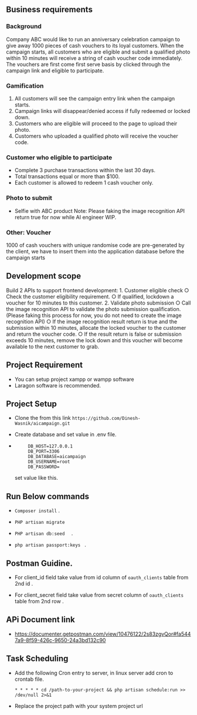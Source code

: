 
## Business requirements

### Background
   Company ABC would like to run an anniversary celebration campaign to give away 1000
    pieces of cash vouchers to its loyal customers. When the campaign starts, all customers
    who are eligible and submit a qualified photo within 10 minutes will receive a string of cash
    voucher code immediately. The vouchers are first come first serve basis by clicked through
    the campaign link and eligible to participate.
    
###  Gamification
1. All customers will see the campaign entry link when the campaign starts.
2. Campaign links will disappear/denied access if fully redeemed or locked down.
3. Customers who are eligible will proceed to the page to upload their photo.
4. Customers who uploaded a qualified photo will receive the voucher code.


### Customer who eligible to participate

   - Complete 3 purchase transactions within the last 30 days.
   - Total transactions equal or more than $100.
   - Each customer is allowed to redeem 1 cash voucher only.
### Photo to submit
  - Selfie with ABC product
Note: Please faking the image recognition API return true for now while AI engineer WIP.


### Other: Voucher
  1000 of cash vouchers with unique randomise code are pre-generated by the client, we have
  to insert them into the application database before the campaign starts

## Development scope
Build 2 APIs to support frontend development:
    1. Customer eligible check
        ○ Check the customer eligibility requirement.
        ○ If qualified, lockdown a voucher for 10 minutes to this customer.
    2. Validate photo submission
        ○ Call the image recognition API to validate the photo submission qualification.
        (Please faking this process for now, you do not need to create the image
        recognition API)
        ○ If the image recognition result return is true and the submission within 10
        minutes, allocate the locked voucher to the customer and return the voucher
        code.
        ○ If the result return is false or submission exceeds 10 minutes, remove the lock
        down and this voucher will become available to the next customer to grab.
        
        
## Project Requirement
- You can setup project xampp or wampp software
- Laragon software is recommended.


## Project Setup
 - Clone the from this link ```https://github.com/Dinesh-Wasnik/aicampaign.git```

 - Create database and set value in .env file.

 - ```DB_CONNECTION=mysql
		DB_HOST=127.0.0.1
		DB_PORT=3306
		DB_DATABASE=aicampaign
		DB_USERNAME=root
		DB_PASSWORD=
	 ```
	set value like this.	

## Run Below commands

 - ```Composer install``` .
 

 - ```PHP artisan migrate ``` 


 - ```PHP artisan db:seed  ``` .

 - ```php artisan passport:keys ``` .


## Postman Guidine.
 - For client_id field  take value from id column of  ```oauth_clients```  table from 2nd id .
 
 - For client_secret  field  take value from secret column of ```oauth_clients```  table from 2nd row .
 
## APi Document link
 - https://documenter.getpostman.com/view/10476122/2s83zgvQor#fa5447a9-8f59-426c-9650-24a3bd132c90
 
 
 ## Task Scheduling
  - Add  the following Cron entry to server, in linux server add cron to crontab file.

       ``` * * * * * cd /path-to-your-project && php artisan schedule:run >> /dev/null 2>&1 ```
  - Replace the project path with your system project url
  


